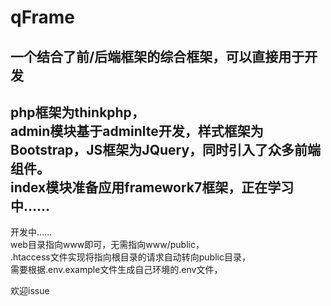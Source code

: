 # qFrame
一个结合了前/后端框架的综合框架，可以直接用于开发
--------
php框架为thinkphp，  
admin模块基于adminlte开发，样式框架为Bootstrap，JS框架为JQuery，同时引入了众多前端组件。  
index模块准备应用framework7框架，正在学习中……  
--------
开发中……  
web目录指向www即可，无需指向www/public，  
.htaccess文件实现将指向根目录的请求自动转向public目录，  
需要根据.env.example文件生成自己环境的.env文件，

欢迎issue
